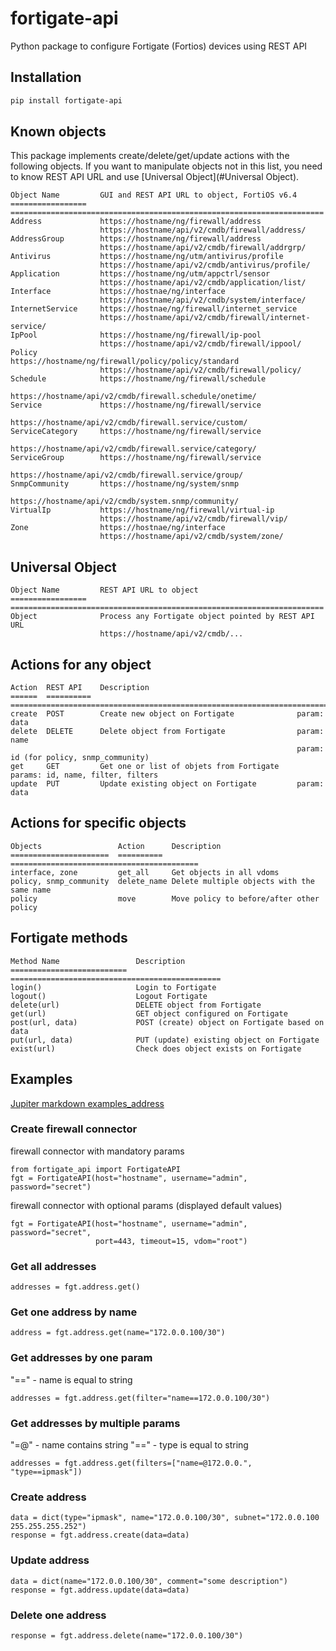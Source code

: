 # fortigate-api
Python package to configure Fortigate (Fortios) devices using REST API


## Installation
```bash
pip install fortigate-api
```

## Known objects
This package implements create/delete/get/update actions with the following objects. 
If you want to manipulate objects not in this list, 
you need to know REST API URL and use [Universal Object](#Universal Object).

    Object Name         GUI and REST API URL to object, FortiOS v6.4
    =================   ======================================================================
    Address             https://hostname/ng/firewall/address
                        https://hostname/api/v2/cmdb/firewall/address/
    AddressGroup        https://hostname/ng/firewall/address
                        https://hostname/api/v2/cmdb/firewall/addrgrp/
    Antivirus           https://hostname/ng/utm/antivirus/profile
                        https://hostname/api/v2/cmdb/antivirus/profile/
    Application         https://hostname/ng/utm/appctrl/sensor
                        https://hostname/api/v2/cmdb/application/list/
    Interface           https://hostnae/ng/interface
                        https://hostname/api/v2/cmdb/system/interface/
    InternetService     https://hostnae/ng/firewall/internet_service
                        https://hostname/api/v2/cmdb/firewall/internet-service/
    IpPool              https://hostname/ng/firewall/ip-pool
                        https://hostname/api/v2/cmdb/firewall/ippool/
    Policy              https://hostname/ng/firewall/policy/policy/standard
                        https://hostname/api/v2/cmdb/firewall/policy/
    Schedule            https://hostname/ng/firewall/schedule
                        https://hostname/api/v2/cmdb/firewall.schedule/onetime/
    Service             https://hostname/ng/firewall/service
                        https://hostname/api/v2/cmdb/firewall.service/custom/
    ServiceCategory     https://hostname/ng/firewall/service
                        https://hostname/api/v2/cmdb/firewall.service/category/
    ServiceGroup        https://hostname/ng/firewall/service
                        https://hostname/api/v2/cmdb/firewall.service/group/
    SnmpCommunity       https://hostname/ng/system/snmp
                        https://hostname/api/v2/cmdb/system.snmp/community/
    VirtualIp           https://hostname/ng/firewall/virtual-ip
                        https://hostname/api/v2/cmdb/firewall/vip/
    Zone                https://hostnae/ng/interface
                        https://hostname/api/v2/cmdb/system/zone/

## Universal Object
    Object Name         REST API URL to object
    =================   ======================================================================
    Object              Process any Fortigate object pointed by REST API URL
                        https://hostname/api/v2/cmdb/...

## Actions for any object
    Action  REST API    Description
    ======  ==========  ==================================================================================
    create  POST        Create new object on Fortigate              param: data
    delete  DELETE      Delete object from Fortigate                param: name
                                                                    param: id (for policy, snmp_community)
    get     GET         Get one or list of objets from Fortigate    params: id, name, filter, filters
    update  PUT         Update existing object on Fortigate         param: data

## Actions for specific objects
    Objects                 Action      Description
    ======================  ==========  ==========================================
    interface, zone         get_all     Get objects in all vdoms
    policy, snmp_community  delete_name Delete multiple objects with the same name
    policy                  move        Move policy to before/after other policy

## Fortigate methods
    Method Name                 Description
    ==========================  ===============================================
    login()                     Login to Fortigate
    logout()                    Logout Fortigate
    delete(url)                 DELETE object from Fortigate
    get(url)                    GET object configured on Fortigate
    post(url, data)             POST (create) object on Fortigate based on data
    put(url, data)              PUT (update) existing object on Fortigate
    exist(url)                  Check does object exists on Fortigate

## Examples
[Jupiter markdown examples_address](examples_address.ipynb)

### Create firewall connector
firewall connector with mandatory params

```pycon
from fortigate_api import FortigateAPI
fgt = FortigateAPI(host="hostname", username="admin", password="secret")
```

firewall connector with optional params (displayed default values)
```pycon
fgt = FortigateAPI(host="hostname", username="admin", password="secret",
                   port=443, timeout=15, vdom="root")
```

### Get all addresses
```pycon
addresses = fgt.address.get()
```

### Get one address by name
```pycon
address = fgt.address.get(name="172.0.0.100/30")
```

### Get addresses by one param
"==" - name is equal to string
```pycon
addresses = fgt.address.get(filter="name==172.0.0.100/30")
```

### Get addresses by multiple params
"=@" - name contains string
"==" - type is equal to string
```pycon
addresses = fgt.address.get(filters=["name=@172.0.0.", "type==ipmask"])
```

### Create address
```pycon
data = dict(type="ipmask", name="172.0.0.100/30", subnet="172.0.0.100 255.255.255.252")
response = fgt.address.create(data=data)
```

### Update address
```pycon
data = dict(name="172.0.0.100/30", comment="some description")
response = fgt.address.update(data=data)
```

### Delete one address
```pycon
response = fgt.address.delete(name="172.0.0.100/30")
```
